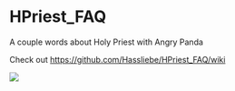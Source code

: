 # HPriest_FAQ
A couple words about Holy Priest with Angry Panda

Check out https://github.com/Hassliebe/HPriest_FAQ/wiki

![](https://i.imgur.com/iiQp9lT.png)
